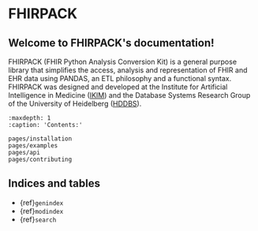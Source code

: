 # FHIRPACK

## Welcome to FHIRPACK's documentation!

FHIRPACK (FHIR Python Analysis Conversion Kit) is a general purpose library that simplifies the access, analysis and representation of FHIR and EHR data using PANDAS, an ETL philosophy and a functional syntax. FHIRPACK was designed and developed at the Institute for Artificial Intelligence in Medicine ([IKIM](https://mml.ikim.nrw/)) and the Database Systems Research Group of the University of Heidelberg ([HDDBS](https://dbs.ifi.uni-heidelberg.de/)). 

```{toctree}
:maxdepth: 1
:caption: 'Contents:'

pages/installation
pages/examples
pages/api
pages/contributing
```


## Indices and tables

- {ref}`genindex`
- {ref}`modindex`
- {ref}`search`
